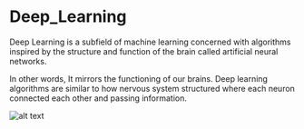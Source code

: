 # Deep_Learning

Deep Learning is a subfield of machine learning concerned with algorithms inspired by the structure and function of the brain called artificial neural networks.

 In other words, It mirrors the functioning of our brains. Deep learning algorithms are similar to how nervous system structured where each neuron connected each other and passing information.

![alt text](https://medium.com/intro-to-artificial-intelligence/deep-learning-series-1-intro-to-deep-learning-abb1780ee20)
